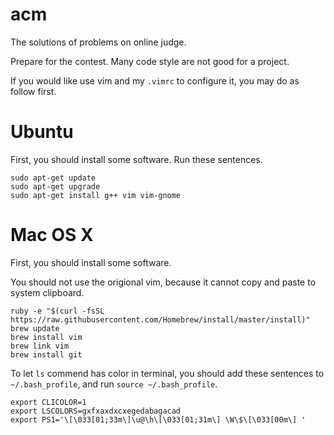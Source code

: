 # acm

The solutions of problems on online judge.

Prepare for the contest. Many code style are not good for a project.

If you would like use vim and my `.vimrc` to configure it, you may do as follow first.


# Ubuntu

First, you should install some software. Run these sentences.

``` shell
sudo apt-get update
sudo apt-get upgrade
sudo apt-get install g++ vim vim-gnome
```


# Mac OS X

First, you should install some software.

You should not use the origional vim, because it cannot copy and paste to system clipboard.

``` shell
ruby -e "$(curl -fsSL https://raw.githubusercontent.com/Homebrew/install/master/install)"
brew update
brew install vim
brew link vim 
brew install git
```

To let `ls` commend has color in terminal, you should add these sentences to `~/.bash_profile`, and run `source ~/.bash_profile`.

``` shell
export CLICOLOR=1
export LSCOLORS=gxfxaxdxcxegedabagacad
export PS1='\[\033[01;33m\]\u@\h\[\033[01;31m\] \W\$\[\033[00m\] '
```

